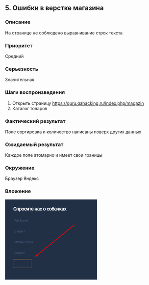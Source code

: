 ## 5. Ошибки в верстке магазина 
 
### Описание 
На странице не соблюдено выравнивание строк текста 

### Приоритет 
Средний 

### Серьезность 
Значительная 

### Шаги воспроизведения 
1. Открыть страницу https://guru.qahacking.ru/index.php/magazin
2. Каталог товаров

### Фактический результат 
Поле сортировка и количество написаны поверх других данных 

### Ожидаемый результат 
Каждое поле атомарно и имеет свои границы 

### Окружение 
Браузер Яндекс 

### Вложение 
<img src="https://github.com/galina04P/sobasednik/blob/main/image/Screenshot_1.png" width="300" />


